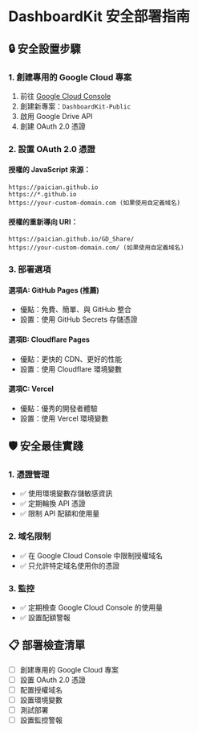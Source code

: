 # DashboardKit 安全部署指南

## 🔒 安全設置步驟

### 1. 創建專用的 Google Cloud 專案

1. 前往 [Google Cloud Console](https://console.cloud.google.com/)
2. 創建新專案：`DashboardKit-Public`
3. 啟用 Google Drive API
4. 創建 OAuth 2.0 憑證

### 2. 設置 OAuth 2.0 憑證

#### 授權的 JavaScript 來源：
```
https://paician.github.io
https://*.github.io
https://your-custom-domain.com (如果使用自定義域名)
```

#### 授權的重新導向 URI：
```
https://paician.github.io/GD_Share/
https://your-custom-domain.com/ (如果使用自定義域名)
```

### 3. 部署選項

#### 選項A: GitHub Pages (推薦)
- 優點：免費、簡單、與 GitHub 整合
- 設置：使用 GitHub Secrets 存儲憑證

#### 選項B: Cloudflare Pages
- 優點：更快的 CDN、更好的性能
- 設置：使用 Cloudflare 環境變數

#### 選項C: Vercel
- 優點：優秀的開發者體驗
- 設置：使用 Vercel 環境變數

## 🛡️ 安全最佳實踐

### 1. 憑證管理
- ✅ 使用環境變數存儲敏感資訊
- ✅ 定期輪換 API 憑證
- ✅ 限制 API 配額和使用量

### 2. 域名限制
- ✅ 在 Google Cloud Console 中限制授權域名
- ✅ 只允許特定域名使用你的憑證

### 3. 監控
- ✅ 定期檢查 Google Cloud Console 的使用量
- ✅ 設置配額警報

## 📋 部署檢查清單

- [ ] 創建專用的 Google Cloud 專案
- [ ] 設置 OAuth 2.0 憑證
- [ ] 配置授權域名
- [ ] 設置環境變數
- [ ] 測試部署
- [ ] 設置監控警報